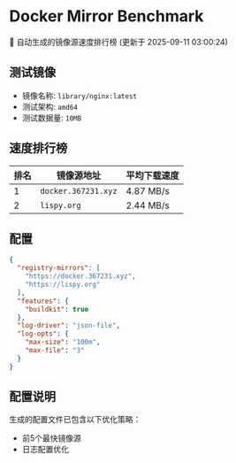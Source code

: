 # Docker Mirror Benchmark

🚀 自动生成的镜像源速度排行榜 (更新于 2025-09-11 03:00:24)

## 测试镜像
- 镜像名称: `library/nginx:latest`
- 测试架构: `amd64`
- 测试数据量: `10MB`

## 速度排行榜
| 排名 | 镜像源地址 | 平均下载速度 |
|------|------------|--------------|
| 1 | `docker.367231.xyz` | 4.87 MB/s |
| 2 | `lispy.org` | 2.44 MB/s |

## 配置

```json
{
  "registry-mirrors": [
    "https://docker.367231.xyz",
    "https://lispy.org"
  ],
  "features": {
    "buildkit": true
  },
  "log-driver": "json-file",
  "log-opts": {
    "max-size": "100m",
    "max-file": "3"
  }
}
```

## 配置说明
生成的配置文件已包含以下优化策略：
- 前5个最快镜像源
- 日志配置优化

